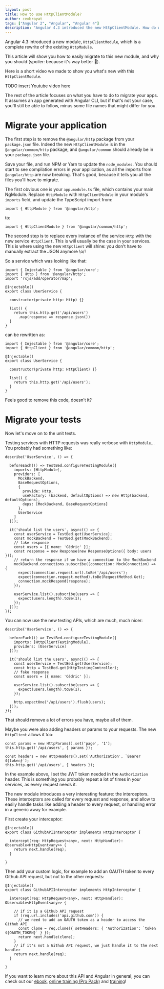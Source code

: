 ```yaml
---
layout: post
title: How to use HttpClientModule?
author: cexbrayat
tags: ["Angular 2", "Angular", "Angular 4"]
description: "Angular 4.3 introduced the new HttpClientModule. How do we migrate our applications to use it?"
---
```


Angular 4.3 introduced a new module, `HttpClientModule`,
which is a complete rewrite of the existing `HttpModule`.

This article will show you how to easily migrate to this new module,
and why you should (spoiler: because it's way better 🦄).

Here is a short video we made to show you what's new with this `HttpClientModule`.

  TODO insert Youtube video here

The rest of the article focuses on what you have to do to migrate your apps.
It assumes an app generated with Angular CLI,
but if that's not your case, you'll still be able to follow,
minus some file names that might differ for you.

# Migrate your application

The first step is to remove the `@angular/http` package from your
`package.json` file.
Indeed the new `HttpClientModule` is in the `@angular/common/http` package,
and `@angular/common` should already be in your `package.json` file.

Save your file, and run NPM or Yarn to update the `node_modules`.
You should start to see compilation errors in your application,
as all the imports from `@angular/http` are now breaking.
That's good, because it tells you all the files you'll have to migrate.

The first obvious one is your `app.module.ts` file,
which contains your main NgModule.
Replace `HttpModule` with `HttpClientModule`
in your module's `imports` field,
and update the TypeScript import from:

    import { HttpModule } from '@angular/http';

to:

    import { HttpClientModule } from '@angular/common/http';

The second step is to replace every instance of the service `Http`
with the new service `HttpClient`.
This is will usually be the case in your services.
This is where using the new `HttpClient` will shine:
you don't have to manually extract the JSON anymore \o/!

So a service which was looking like that:

    import { Injectable } from '@angular/core';
    import { Http } from '@angular/http';
    import 'rxjs/add/operator/map';

    @Injectable()
    export class UserService {

      constructor(private http: Http) {}

      list() {
        return this.http.get('/api/users')
          .map(response => response.json())
      }
    }

can be rewritten as:

    import { Injectable } from '@angular/core';
    import { HttpClient } from '@angular/common/http';

    @Injectable()
    export class UserService {

      constructor(private http: HttpClient) {}

      list() {
        return this.http.get('/api/users');
      }
    }

Feels good to remove this code, doesn't it?

# Migrate your tests

Now let's move on to the unit tests.

Testing services with HTTP requests was really verbose with `HttpModule`...
You probably had something like:

    describe('UserService', () => {

      beforeEach(() => TestBed.configureTestingModule({
        imports: [HttpModule],
        providers: [
          MockBackend,
          BaseRequestOptions,
          {
            provide: Http,
            useFactory: (backend, defaultOptions) => new Http(backend, defaultOptions),
            deps: [MockBackend, BaseRequestOptions]
          },
          UserService
        ]
      }));

      it('should list the users', async(() => {
        const userService = TestBed.get(UserService);
        const mockBackend = TestBed.get(MockBackend);
        // fake response
        const users = [{ name: 'Cédric' }];
        const response = new Response(new ResponseOptions({ body: users }));
        // return the response if we have a connection to the MockBackend
        mockBackend.connections.subscribe((connection: MockConnection) => {
          expect(connection.request.url).toBe('/api/users');
          expect(connection.request.method).toBe(RequestMethod.Get);
          connection.mockRespond(response);
        });

        userService.list().subscribe(users => {
          expect(users.length).toBe(1);
        });
      }));
    });

You can now use the new testing APIs,
which are much, much nicer:

    describe('UserService', () => {

      beforeEach(() => TestBed.configureTestingModule({
        imports: [HttpClientTestingModule],
        providers: [UserService]
      }));

      it('should list the users', async(() => {
        const userService = TestBed.get(UserService);
        const http = TestBed.get(HttpTestingController);
        // fake response
        const users = [{ name: 'Cédric' }];

        userService.list().subscribe(users => {
          expect(users.length).toBe(1);
        });

        http.expectOne('/api/users').flush(users);
      }));
    });

That should remove a lot of errors you have,
maybe all of them.

Maybe you were also adding headers or params to your requests.
The new `HttpClient` allows it too:

    const params = new HttpParams().set('page', '1');
    this.http.get('/api/users', { params });

    const headers = new HttpHeaders().set('Authorization', `Bearer ${token}`);
    this.http.get('/api/users', { headers });

In the example above, I set the JWT token needed in the `Authorization` header.
This is something you probably repeat a lot of times in your services,
as every request needs it.

The new module introduces a very interesting feature: the interceptors.
These interceptors are called for every request and response,
and allow to easily handle tasks like adding a header to every request,
or handling error in a generic away for example.

First create your interceptor:

    @Injectable()
    export class GithubAPIInterceptor implements HttpInterceptor {

      intercept(req: HttpRequest<any>, next: HttpHandler): Observable<HttpEvent<any>> {
        return next.handle(req);
      }

    }

Then add your custom logic,
for example to add an OAUTH token to every Github API request,
but not to the other requests:

    @Injectable()
    export class GithubAPIInterceptor implements HttpInterceptor {

      intercept(req: HttpRequest<any>, next: HttpHandler): Observable<HttpEvent<any>> {

        // if it is a Github API request
        if (req.url.includes('api.github.com')) {
          // we need to add an OAUTH token as a header to access the Github API
          const clone = req.clone({ setHeaders: { 'Authorization': `token ${OAUTH_TOKEN}` } });
          return next.handle(clone);
        }
        // if it's not a Github API request, we just handle it to the next handler
        return next.handle(req);
      }

    }

If you want to learn more about this API and Angular in general,
you can check out our [ebook](https://books.ninja-squad.com/angular), [online training (Pro Pack)](https://angular-exercises.ninja-squad.com/) and [training](http://ninja-squad.com/training/angular)!
